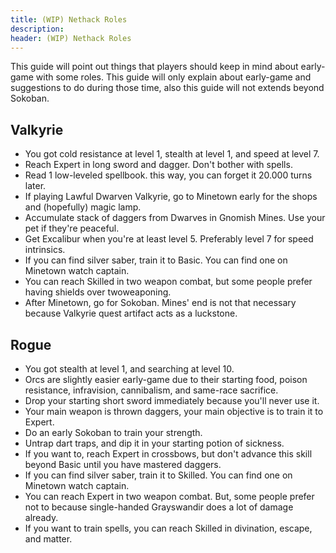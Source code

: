 ```yaml
---
title: (WIP) Nethack Roles
description:
header: (WIP) Nethack Roles
---
```


This guide will point out things that players should keep in mind about early-game with some roles. This guide will only explain about early-game and suggestions to do during those time, also this guide will not extends beyond Sokoban.

## Valkyrie

* You got cold resistance at level 1, stealth at level 1, and speed at level 7.
* Reach Expert in long sword and dagger. Don't bother with spells.
* Read 1 low-leveled spellbook. this way, you can forget it 20.000 turns later.
* If playing Lawful Dwarven Valkyrie, go to Minetown early for the shops and (hopefully) magic lamp.
* Accumulate stack of daggers from Dwarves in Gnomish Mines. Use your pet if they're peaceful.
* Get Excalibur when you're at least level 5. Preferably level 7 for speed intrinsics.
* If you can find silver saber, train it to Basic.  You can find one on Minetown watch captain.
* You can reach Skilled in two weapon combat, but some people prefer having shields over twoweaponing.
* After Minetown, go for Sokoban. Mines' end is not that necessary because Valkyrie quest artifact acts as a luckstone.

## Rogue

* You got stealth at level 1, and searching at level 10.
* Orcs are slightly easier early-game due to their starting food, poison resistance, infravision, cannibalism, and same-race sacrifice.
* Drop your starting short sword immediately because you'll never use it.
* Your main weapon is thrown daggers, your main objective is to train it to Expert.
* Do an early Sokoban to train your strength.
* Untrap dart traps, and dip it in your starting potion of sickness.
* If you want to, reach Expert in crossbows, but don't advance this skill beyond Basic until you have mastered daggers.
* If you can find silver saber, train it to Skilled.  You can find one on Minetown watch captain.
* You can reach Expert in two weapon combat. But, some people prefer not to because single-handed Grayswandir does a lot of damage already.
* If you want to train spells, you can reach Skilled in divination, escape, and matter.

